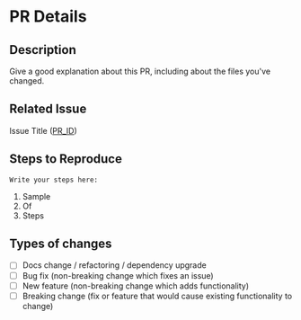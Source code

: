# PR Details
<!--- Provide a general summary of your changes in the Title above -->

## Description

<!--- Describe your changes in detail -->
Give a good explanation about this PR, including about the files you've changed.

## Related Issue 
<!--- If suggesting a new feature or change, please discuss it in an issue first! -->
<!--- If fixing a bug, there should be an issue describing it with steps to reproduce -->
<!--- Please link to the issue here: -->
Issue Title ([PR_ID](http://github.com/link_for_issue))

## Steps to Reproduce
<!--
  How would you describe your issue to someone who doesn’t know you or your project?
  Try to write a sequence of steps that anybody can repeat to see the issue.
-->
`Write your steps here:`

1. Sample
2. Of
3. Steps

## Types of changes

<!--- What types of changes does your code introduce? Put an `x` in all the boxes that apply: -->

- [ ] Docs change / refactoring / dependency upgrade
- [ ] Bug fix (non-breaking change which fixes an issue)
- [ ] New feature (non-breaking change which adds functionality)
- [ ] Breaking change (fix or feature that would cause existing functionality to change)
